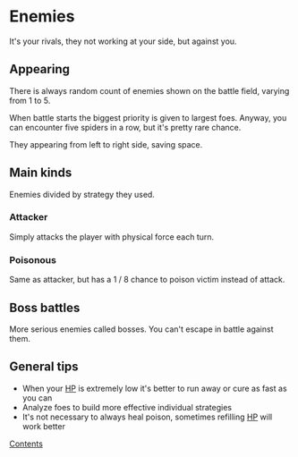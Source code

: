 # Enemies

It's your rivals, they not working at your side, but against you.

## Appearing

There is always random count of enemies shown on the battle field, varying from 1 to 5.

When battle starts the biggest priority is given to largest foes. Anyway, you can encounter five spiders in a row, but it's pretty rare chance.

They appearing from left to right side, saving space.

## Main kinds

Enemies divided by strategy they used.

### Attacker

Simply attacks the player with physical force each turn.

### Poisonous

Same as attacker, but has a 1 / 8 chance to poison victim instead of attack.

## Boss battles

More serious enemies called bosses. You can't escape in battle against them.

## General tips

- When your [HP](https://github.com/Alexxx180/Desert-Rage/blob/help/Manual/Status/Stats/README.md#hp-health-points) is extremely low it's better to run away or cure as fast as you can
- Analyze foes to build more effective individual strategies
- It's not necessary to always heal poison, sometimes refilling [HP](https://github.com/Alexxx180/Desert-Rage/blob/help/Manual/Status/Stats/README.md#hp-health-points) will work better

[Contents](https://github.com/Alexxx180/Desert-Rage/blob/help/Manual/README.md)

